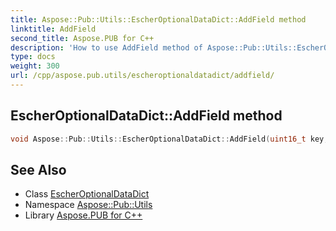 ```yaml
---
title: Aspose::Pub::Utils::EscherOptionalDataDict::AddField method
linktitle: AddField
second_title: Aspose.PUB for C++
description: 'How to use AddField method of Aspose::Pub::Utils::EscherOptionalDataDict class in C++.'
type: docs
weight: 300
url: /cpp/aspose.pub.utils/escheroptionaldatadict/addfield/
---
```

## EscherOptionalDataDict::AddField method




```cpp
void Aspose::Pub::Utils::EscherOptionalDataDict::AddField(uint16_t key, uint32_t value)
```

## See Also

* Class [EscherOptionalDataDict](../)
* Namespace [Aspose::Pub::Utils](../../)
* Library [Aspose.PUB for C++](../../../)
